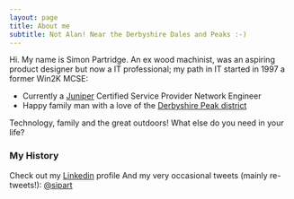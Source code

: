 ```yaml
---
layout: page
title: About me
subtitle: Not Alan! Near the Derbyshire Dales and Peaks :-)
---
```


Hi. My name is Simon Partridge. An ex wood machinist, was an aspiring product designer but now a IT professional; my path in IT started in 1997 a former Win2K MCSE:

- Currently a [Juniper](http://www.juniper.net/uk/en/) Certified Service Provider Network Engineer
- Happy family man with a love of the [Derbyshire Peak district](https://www.visitpeakdistrict.com/)

Technology, family and the great outdoors!
What else do you need in your life?

### My History
Check out my [Linkedin](https://www.linkedin.com/in/simon-partridge-24a66b40/) profile
And my very occasional tweets (mainly re-tweets!): [@sipart](https://twitter.com/Sipart?lang=en-gb)



